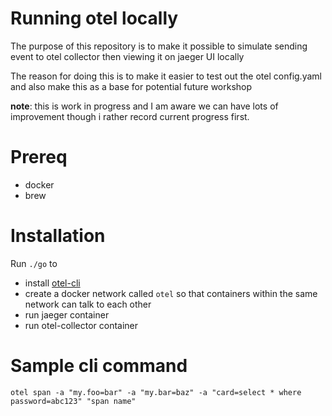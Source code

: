 # Running otel locally

The purpose of this repository is to make it possible to simulate sending event to otel collector then viewing it on jaeger UI locally

The reason for doing this is to make it easier to test out the otel config.yaml and also make this as a base for potential future workshop

__note__: this is work in progress and I am aware we can have lots of improvement though i rather record current progress first.

# Prereq
- docker
- brew

# Installation
Run `./go` to 
- install [otel-cli](https://github.com/dell/opentelemetry-cli)
- create a docker network called `otel` so that containers within the same network can talk to each other
- run jaeger container
- run otel-collector container

# Sample cli command

```
otel span -a "my.foo=bar" -a "my.bar=baz" -a "card=select * where password=abc123" "span name"
```
